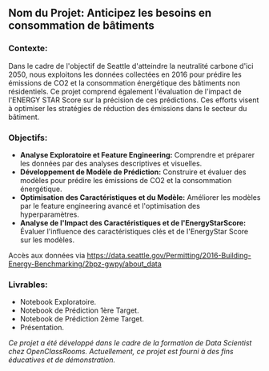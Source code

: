 ## Nom du Projet: Anticipez les besoins en consommation de bâtiments

### Contexte:
Dans le cadre de l'objectif de Seattle d'atteindre la neutralité carbone d'ici 2050, nous exploitons les données collectées en 2016 
pour prédire les émissions de CO2 et la consommation énergétique des bâtiments non résidentiels. 
Ce projet comprend également l'évaluation de l'impact de l'ENERGY STAR Score sur la précision de ces prédictions. 
Ces efforts visent à optimiser les stratégies de réduction des émissions dans le secteur du bâtiment.

### Objectifs:

- **Analyse Exploratoire et Feature Engineering:** Comprendre et préparer les données par des analyses descriptives et visuelles.
- **Développement de Modèle de Prédiction:** Construire et évaluer des modèles pour prédire les émissions de CO2 et la consommation énergétique.
- **Optimisation des Caractéristiques et du Modèle:** Améliorer les modèles par le feature engineering avancé et l'optimisation des hyperparamètres.
- **Analyse de l'Impact des Caractéristiques et de l'EnergyStarScore:** Évaluer l'influence des caractéristiques clés et de l'EnergyStar Score sur les modèles.

Accès aux données via https://data.seattle.gov/Permitting/2016-Building-Energy-Benchmarking/2bpz-gwpy/about_data

### Livrables:

- Notebook Exploratoire.
- Notebook de Prédiction 1ère Target.
- Notebook de Prédiction 2ème Target.
- Présentation.  

*Ce projet a été développé dans le cadre de la formation de Data Scientist chez OpenClassRooms. Actuellement, ce projet est fourni à des fins éducatives et de démonstration.*